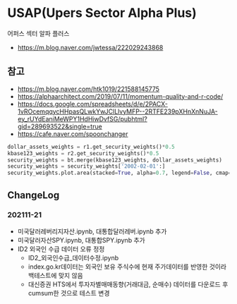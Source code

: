# USAP(Upers Sector Alpha Plus)
어퍼스 섹터 알파 플러스

- https://m.blog.naver.com/jwtessa/222029243868

## 참고

- https://m.blog.naver.com/htk1019/221588145775
- https://alphaarchitect.com/2019/07/11/momentum-quality-and-r-code/
- https://docs.google.com/spreadsheets/d/e/2PACX-1vROcemqqycHHpasQLwkYwJClLlvyMFP--2RTFE239pXHnXnNuJA-ey_rUYdEaniMeWPY1HdHiwDvfSG/pubhtml?gid=289693522&single=true
- https://cafe.naver.com/spoonchanger

```python
dollar_assets_weights = r1.get_security_weights()*0.5
kbase123_weights = r2.get_security_weights()*0.5
security_weights = bt.merge(kbase123_weights, dollar_assets_weights)
security_weights = security_weights['2002-02-01':]
security_weights.plot.area(stacked=True, alpha=0.7, legend=False, cmap='jet', figsize=(16,6));
```

## ChangeLog

### 202111-21

- 미국달러레버리지자산.ipynb, 대통합달러레버.ipynb 추가
- 미국달러자산SPY.ipynb, 대통합SPY.ipynb 추가
- ID2 외국인 수급 데이터 오류 정정
  - ID2_외국인수급_데이터수정.ipynb
  - index.go.kr데이터는 외국인 보유 주식수에 현재 주가데이터를 반영한 것이라 백테스트에 맞지 않음
  - 대신증권 HTS에서 투자자별매매동향(거래대금, 순매수) 데이터를 다운로드 후 cumsum한 것으로 테스트 변경